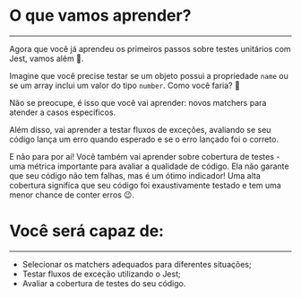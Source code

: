 # O que vamos aprender?

------------------------------------------------------------------------------------------------------------------------------

Agora que você já aprendeu os primeiros passos sobre testes unitários com Jest, vamos além 🚀.

Imagine que você precise testar se um objeto possui a propriedade `name` ou se um array inclui um valor do tipo `number`. Como você faria? 🤔


Não se preocupe, é isso que você vai aprender: novos matchers para atender a casos específicos.

Além disso, vai aprender a testar fluxos de exceções, avaliando se seu código lança um erro quando esperado e se o erro lançado foi o correto.

E não para por aí! Você também vai aprender sobre cobertura de testes - uma métrica importante para avaliar a qualidade de código. Ela não garante que seu código não tem falhas, mas é um ótimo indicador! Uma alta cobertura significa que seu código foi exaustivamente testado e tem uma menor chance de conter erros 😉.

# Você será capaz de:

---------------------------------------------------------------------------------------------------------------------------------

* Selecionar os matchers adequados para diferentes situações;
* Testar fluxos de exceção utilizando o Jest;
* Avaliar a cobertura de testes do seu código.